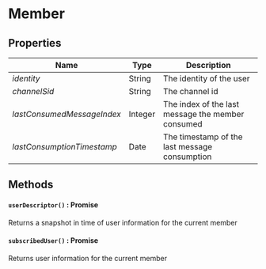 # Member

## Properties
|Name |Type |Description |
|--- |--- |--- |
|*identity*|String|The identity of the user
|*channelSid*|String|The channel id
|*lastConsumedMessageIndex*|Integer|The index of the last message the member consumed
|*lastConsumptionTimestamp*|Date|The timestamp of the last message consumption

## Methods

#### `userDescriptor()` : Promise
Returns a snapshot in time of user information for the current member

#### `subscribedUser()` : Promise
Returns user information for the current member
